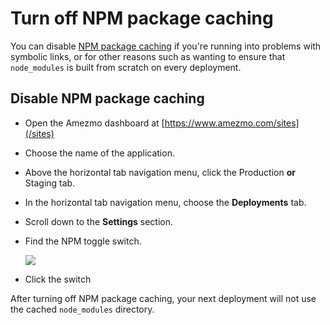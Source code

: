 # Turn off NPM package caching

You can disable [NPM package caching](/docs/npm/package-caching) if you're running into problems
with symbolic links, or for other reasons such as wanting to ensure that `node_modules` is built from
scratch on every deployment.

## Disable NPM package caching
- Open the Amezmo dashboard at [https://www.amezmo.com/sites](/sites)
- Choose the name of the application.
- Above the horizontal tab navigation menu, click the Production **or** Staging tab.
- In the horizontal tab navigation menu, choose the **Deployments** tab.
- Scroll down to the **Settings** section.
- Find the NPM toggle switch.
    
    <img src="https://s3.us-east-2.amazonaws.com/static.amezmo.net/npm-caching.png" />
- Click the switch

After turning off NPM package caching, your next deployment will not use the cached
`node_modules` directory.
